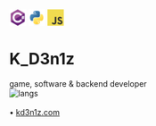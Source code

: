 <div>
  <img src="https://raw.githubusercontent.com/devicons/devicon/master/icons/csharp/csharp-original.svg" title="c#" width="30" height="30"/>
  <img src="https://raw.githubusercontent.com/devicons/devicon/master/icons/python/python-original.svg" title="python" width="30" height="30"/>
  <img src="https://raw.githubusercontent.com/devicons/devicon/master/icons/javascript/javascript-original.svg" title="nodejs & js" width="30" height="30"/>
</div>

# K_D3n1z
game, software & backend developer<br>
![langs](https://github-readme-stats.vercel.app/api/top-langs/?username=KD3n1z)
<br><br>
• [kd3n1z.com](http://kd3n1z.com)<br>
